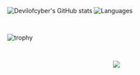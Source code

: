  
![Devilofcyber's GitHub stats](https://github-readme-stats.vercel.app/api?username=devilofcyber&count_private=true&show_icons=true&theme=transparent&hide_border=true&number_format=long) ![Languages](https://github-readme-stats.vercel.app/api/top-langs/?username=devilofcyber&theme=transparent&hide_border=true&layout=compact)

<br>

![trophy](https://github-profile-trophy.vercel.app/?username=devilofcyber&theme=onedark&column=-1)

<br>

<p align="center">
  <img src="https://github-profile-summary-cards.vercel.app/api/cards/profile-details?username=devilofcyber&theme=transparent" />
</p>

<br>
